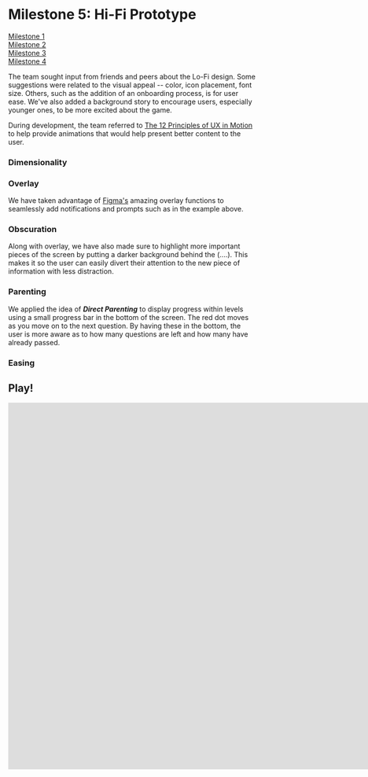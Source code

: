 # Milestone 5: Hi-Fi Prototype

[Milestone 1](https://irezystible.github.io/620project/Milestone1)
<br> [Milestone 2](https://irezystible.github.io/620project/Milestone2)
<br> [Milestone 3](https://irezystible.github.io/620project/Milestone3)
<br> [Milestone 4](https://irezystible.github.io/620project/Milestone4)

The team sought input from friends and peers about the Lo-Fi design. Some suggestions were related to the visual appeal -- color, icon placement, font size. Others, such as the addition of an onboarding process, is for user ease. We've also added a background story to encourage users, especially younger ones, to be more excited about the game.

During development, the team referred to [The 12 Principles of UX in Motion](https://medium.com/ux-in-motion/creating-usability-with-motion-the-ux-in-motion-manifesto-a87a4584ddc) to help provide animations that would help present better content to the user.

### Dimensionality

### Overlay

We have taken advantage of [Figma's](https://www.figma.com/) amazing overlay functions to seamlessly add notifications and prompts such as in the example above.

### Obscuration

Along with overlay, we have also made sure to highlight more important pieces of the screen by putting a darker background behind the (....). This makes it so the user can easily divert their attention to the new piece of information with less distraction.

### Parenting

We applied the idea of <i><b>Direct Parenting</b></i> to display progress within levels using a small progress bar in the bottom of the screen. The red dot moves as you move on to the next question. By having these in the bottom, the user is more aware as to how many questions are left and how many have already passed.

### Easing


## Play!

<iframe width="1680" height="746" src="https://www.youtube.com/embed/T59qLF_bOV0" frameborder="0" allow="accelerometer; autoplay; encrypted-media; gyroscope; picture-in-picture" allowfullscreen></iframe>
